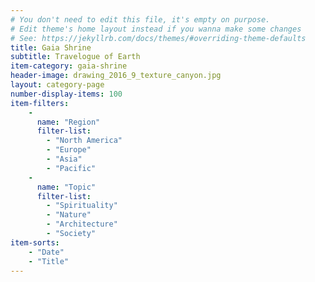 ```yaml
---
# You don't need to edit this file, it's empty on purpose.
# Edit theme's home layout instead if you wanna make some changes
# See: https://jekyllrb.com/docs/themes/#overriding-theme-defaults
title: Gaia Shrine
subtitle: Travelogue of Earth
item-category: gaia-shrine
header-image: drawing_2016_9_texture_canyon.jpg
layout: category-page
number-display-items: 100
item-filters:
    -
      name: "Region"
      filter-list:
        - "North America"
        - "Europe"
        - "Asia"
        - "Pacific"
    -
      name: "Topic"
      filter-list:
        - "Spirituality"
        - "Nature"
        - "Architecture"
        - "Society"
item-sorts:
    - "Date"
    - "Title"
---
```

